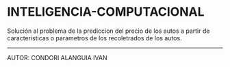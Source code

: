 # INTELIGENCIA-COMPUTACIONAL

Solución al problema de la prediccion del precio de los autos a partir de caracteristicas o parametros de los recoletrados de los autos.

-----------------------------------------------------------------------------

AUTOR: CONDORI ALANGUIA IVAN

